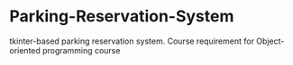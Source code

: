 # Parking-Reservation-System
tkinter-based parking reservation system. Course requirement for Object-oriented programming course
